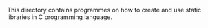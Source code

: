 This directory contains programmes on how to create and use static libraries in C programming language.


